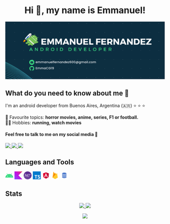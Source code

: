 <div align="center">
  <h1> Hi 👋, my name is Emmanuel! </h1>
  <img src="/assets/images/banner.png">
</div>

## What do you need to know about me 🧉

I'm an android developer from Buenos Aires, Argentina (🇦🇷) :star: :star: :star:

💬 Favourite topics: **horror movies, anime, series, F1 or football.** </br>
🏃‍♂️ Hobbies: **running, watch movies**

#### Feel free to talk to me on my social media 🤗

<p>
<a href="https://www.linkedin.com/in/emmafernandez2x/">
  <img src="https://img.shields.io/badge/LinkedIn-0077B5?style=for-the-badge&logo=linkedin&logoColor=white" /> 
</a>
<a href="https://twitter.com/Emma_CG2X">
  <img src="https://img.shields.io/badge/Twitter-1DA1F2?style=for-the-badge&logo=twitter&logoColor=white" />   
</a>
<a href="https://twitter.com/Emma_CG2X">
  <img src="https://dcbadge.vercel.app/api/shield/267475205218238464" />   
</a>
</p>

## Languages and Tools

<p>
<code><img height="25" src="https://raw.githubusercontent.com/github/explore/80688e429a7d4ef2fca1e82350fe8e3517d3494d/topics/android/android.png"></code>
<code><img height="25" src="https://raw.githubusercontent.com/github/explore/80688e429a7d4ef2fca1e82350fe8e3517d3494d/topics/kotlin/kotlin.png"></code>
<code><img height="25" src="https://raw.githubusercontent.com/github/explore/80688e429a7d4ef2fca1e82350fe8e3517d3494d/topics/dotnet/dotnet.png"></code>
<code><img height="25" src="https://raw.githubusercontent.com/github/explore/80688e429a7d4ef2fca1e82350fe8e3517d3494d/topics/typescript/typescript.png"></code>
<code><img height="25" src="https://raw.githubusercontent.com/github/explore/80688e429a7d4ef2fca1e82350fe8e3517d3494d/topics/angular/angular.png"></code>
<code><img height="25" src="https://raw.githubusercontent.com/github/explore/80688e429a7d4ef2fca1e82350fe8e3517d3494d/topics/firebase/firebase.png"></code>
<code><img height="25" src="https://raw.githubusercontent.com/github/explore/80688e429a7d4ef2fca1e82350fe8e3517d3494d/topics/sql/sql.png"></code>
<p/>

## Stats

<p align="center">
<a href="https://github.com/EmmaCG19">
  <!--Commits-->
  <img height="180em" src="https://github-readme-stats-eight-theta.vercel.app/api?username=EmmaCG19&show_icons=true&theme=cobalt&include_all_commits=true&count_private=true"/>
  <!--Top languages-->
  <img height="180em" src="https://github-readme-stats-eight-theta.vercel.app/api/top-langs/?username=EmmaCG19&layout=compact&langs_count=8&theme=cobalt"/>
</a>
</p>
<p align="center">
<a>
  <!--Followers-->
  <img src="https://img.shields.io/github/followers/EmmaCG19?logo=github&style=for-the-badge&color=193549&labelColor=000000"/>  
</a>
</p>

<!--
Other Metrics
Profile views: ![](https://komarev.com/ghpvc/?username=EmmaCG19&style=flat-square&color=ff69b4)
-->
